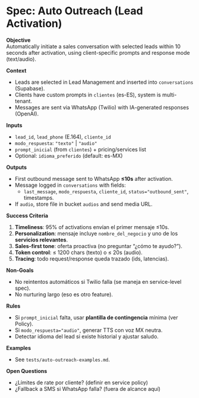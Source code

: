 # Spec: Auto Outreach (Lead Activation)

**Objective**  
Automatically initiate a sales conversation with selected leads within 10 seconds after activation, using client-specific prompts and response mode (text/audio).

**Context**  
- Leads are selected in Lead Management and inserted into `conversations` (Supabase).
- Clients have custom prompts in `clientes` (es-ES), system is multi-tenant.
- Messages are sent via WhatsApp (Twilio) with IA-generated responses (OpenAI).

**Inputs**
- `lead_id`, `lead_phone` (E.164), `cliente_id`
- `modo_respuesta`: `"texto"` | `"audio"`
- `prompt_inicial` (from `clientes`) + pricing/services list
- Optional: `idioma_preferido` (default: es-MX)

**Outputs**
- First outbound message sent to WhatsApp **≤10s** after activation.
- Message logged in `conversations` with fields:
  - `last_message`, `modo_respuesta`, `cliente_id`, `status="outbound_sent"`, timestamps.
- If `audio`, store file in bucket `audios` and send media URL.

**Success Criteria**
1. **Timeliness**: 95% of activations envían el primer mensaje ≤10s.
2. **Personalization**: mensaje incluye `nombre_del_negocio` y uno de los **servicios relevantes**.
3. **Sales-first tone**: oferta proactiva (no preguntar “¿cómo te ayudo?”).
4. **Token control**: ≤ 1200 chars (texto) o ≤ 20s (audio).
5. **Tracing**: todo request/response queda trazado (ids, latencias).

**Non-Goals**
- No reintentos automáticos si Twilio falla (se maneja en service-level spec).
- No nurturing largo (eso es otro feature).

**Rules**
- Si `prompt_inicial` falta, usar **plantilla de contingencia** mínima (ver Policy).
- Si `modo_respuesta="audio"`, generar TTS con voz MX neutra.
- Detectar idioma del lead si existe historial y ajustar saludo.

**Examples**
- See `tests/auto-outreach-examples.md`.

**Open Questions**
- ¿Límites de rate por cliente? (definir en service policy)
- ¿Fallback a SMS si WhatsApp falla? (fuera de alcance aquí)
